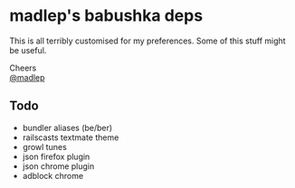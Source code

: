 madlep's babushka deps
======================

This is all terribly customised for my preferences. Some of this stuff might be useful.

Cheers  
[@madlep](https://twitter.com/#!/madlep)

Todo
----
- bundler aliases (be/ber)
- railscasts textmate theme
- growl tunes
- json firefox plugin
- json chrome plugin
- adblock chrome